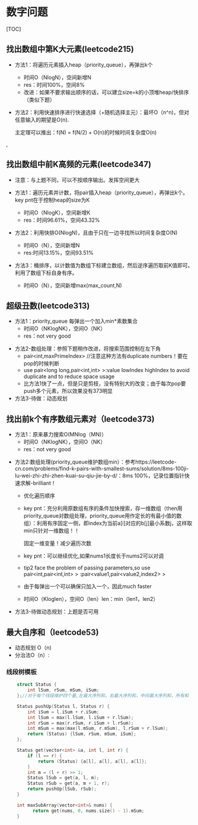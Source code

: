 # 数字问题

[TOC]

## 找出数组中第K大元素(leetcode215)

* 方法1：将遍历元素插入heap（priority_queue），再弹出k个
  
  * 时间O（NlogN），空间新增N
  * res：时间100%，空间8%
  * 改进：如果不要求输出顺序的话，可以建立size=k的小顶堆heap/快排序（类似下题）
  
* 方法2：利用快速排序进行快速选择（+随机选择主元）：最坏O（n^n)，但对任意输入的期望是O(n).

  主定理可以推出：f(N) = f(N/2) + O(n)的时候时间复杂度O(n)

,

## 找出数组中前K高频的元素(leetcode347)

* 注意：与上题不同，可以不按顺序输出。发挥空间更大
* 方法1：遍历元素并计数，将pair插入heap（priority_queue），再弹出k个。key pnt在于控制heap的size为K
  * 时间O（NlogK），空间新增K
  * res：时间96.61%，空间43.32%

* 方法2：利用快排O(NlogN)，且由于只在一边寻找所以时间复杂度O(N)
  * 时间O（N），空间新增N
  * res:时间13.15%，空间93.51%

* 方法3：桶排序，以计数值为数组下标建立数组，然后逆序遍历取前K值即可。利用了数组下标自身有序。

  * 时间O（N），空间新增max(max_count,N)

  

## 超级丑数(leetcode313)

- 方法1：priority_queue 每弹出一个加入min*素数集合
  - 时间O（NKlogNK），空间O（NK）
  - res：not very good

* 方法2-数组处理：参照下题稍作改进，将搜索范围控制在左下角 
  * pair<int,maxPrimeIndex>  //注意这种方法有duplicate numbers！要在pop的时候判断
  * use pair<long long,pair<int,int> >:value lowIndex highIndex to avoid duplicate and to reduce space usage
  * 比方法1快了一点，但是只是剪枝，没有特别大的改变；由于每次pop要push多个元素，所以效果没有373明显
* 方法3-待做：动态规划



## 找出前k个有序数组元素对（leetcode373)

- 方法1：原来暴力搜索O(MNlog（MN)）
  - 时间O（NKlogNK），空间O（NK）
  - res：not very good

* 方法2:数组处理(priority_queue维护数组min）：参考https://leetcode-cn.com/problems/find-k-pairs-with-smallest-sums/solution/8ms-100ji-lu-wei-zhi-zhi-zhen-kuai-su-qiu-jie-by-d/：8ms 100%，记录位置指针快速求解-brilliant！

  * 优化遍历顺序

  * key pnt：充分利用原数组有序的条件加快搜索，存一维数组（then用priority_queue对数组处理，priority_queue用作定长的有最小值的数组）：利用有序固定一侧，即index为当前a[i]对应的b[j]最小系数j，这样取min只针对一维数组！！

    固定一维变量！减少遍历次数

  * key pnt：可以继续优化,如果nums1长度长于nums2可以对调

  * tip2 face the problem of passing parameters,so use pair<int,pair<int,int> > :pair<value1,pair<value2,index2> >

  * 由于每弹出一个可以确保只加入一个，因此much faster

  * 时间O（Kloglen），空间O（len）len：min（len1，len2）

- 方法3-待做动态规划：上题是否可用



## 最大自序和（leetcode53)

* 动态规划 O（n)
* 分治法O（n）:

### 线段树模板

```C++
    struct Status {
        int lSum, rSum, mSum, iSum;
    };//对于每个线段维护四个量,左最大序列和，右最大序列和，中间最大序列和，所有和

    Status pushUp(Status l, Status r) {
        int iSum = l.iSum + r.iSum;
        int lSum = max(l.lSum, l.iSum + r.lSum);
        int rSum = max(r.rSum, r.iSum + l.rSum);
        int mSum = max(max(l.mSum, r.mSum), l.rSum + r.lSum);
        return (Status) {lSum, rSum, mSum, iSum};
    };

    Status get(vector<int> &a, int l, int r) {
        if (l == r) {
            return (Status) {a[l], a[l], a[l], a[l]};
        }
        int m = (l + r) >> 1;
        Status lSub = get(a, l, m);
        Status rSub = get(a, m + 1, r);
        return pushUp(lSub, rSub);
    }

    int maxSubArray(vector<int>& nums) {
          return get(nums, 0, nums.size() - 1).mSum;
    }
```

